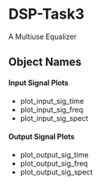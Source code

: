 # DSP-Task3
A Multiuse Equalizer
## Object Names
#### Input Signal Plots
* plot_input_sig_time
* plot_input_sig_freq
* plot_input_sig_spect
#### Output Signal Plots
* plot_output_sig_time
* plot_output_sig_freq
* plot_output_sig_spect

